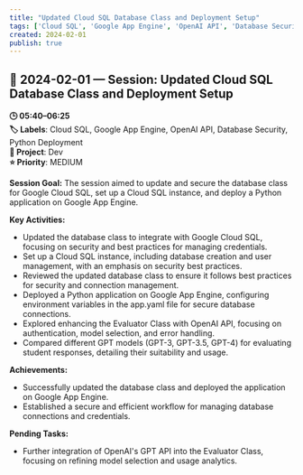 ```yaml
---
title: "Updated Cloud SQL Database Class and Deployment Setup"
tags: ['Cloud SQL', 'Google App Engine', 'OpenAI API', 'Database Security', 'Python Deployment']
created: 2024-02-01
publish: true
---
```


## 📅 2024-02-01 — Session: Updated Cloud SQL Database Class and Deployment Setup

**🕒 05:40–06:25**  
**🏷️ Labels**: Cloud SQL, Google App Engine, OpenAI API, Database Security, Python Deployment  
**📂 Project**: Dev  
**⭐ Priority**: MEDIUM  


**Session Goal:**
The session aimed to update and secure the database class for Google Cloud SQL, set up a Cloud SQL instance, and deploy a Python application on Google App Engine.

**Key Activities:**
- Updated the database class to integrate with Google Cloud SQL, focusing on security and best practices for managing credentials.
- Set up a Cloud SQL instance, including database creation and user management, with an emphasis on security best practices.
- Reviewed the updated database class to ensure it follows best practices for security and connection management.
- Deployed a Python application on Google App Engine, configuring environment variables in the app.yaml file for secure database connections.
- Explored enhancing the Evaluator Class with OpenAI API, focusing on authentication, model selection, and error handling.
- Compared different GPT models (GPT-3, GPT-3.5, GPT-4) for evaluating student responses, detailing their suitability and usage.

**Achievements:**
- Successfully updated the database class and deployed the application on Google App Engine.
- Established a secure and efficient workflow for managing database connections and credentials.

**Pending Tasks:**
- Further integration of OpenAI's GPT API into the Evaluator Class, focusing on refining model selection and usage analytics.
